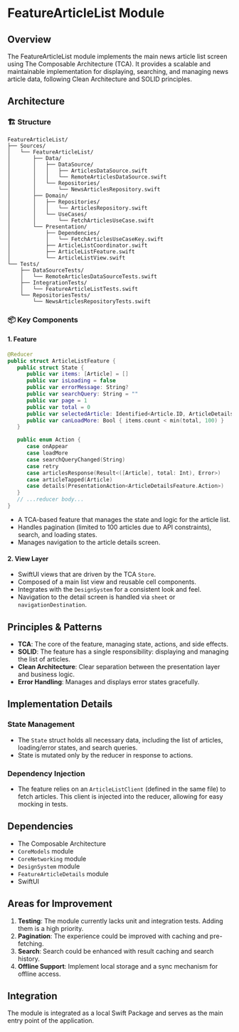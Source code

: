 # FeatureArticleList Module

## Overview
The FeatureArticleList module implements the main news article list screen using The Composable Architecture (TCA). It provides a scalable and maintainable implementation for displaying, searching, and managing news article data, following Clean Architecture and SOLID principles.

## Architecture

### 🏗 Structure
```
FeatureArticleList/
├── Sources/
│   └── FeatureArticleList/
│       ├── Data/
│       │   ├── DataSource/
│       │   │   ├── ArticlesDataSource.swift
│       │   │   └── RemoteArticlesDataSource.swift
│       │   └── Repositories/
│       │       └── NewsArticlesRepository.swift
│       ├── Domain/
│       │   ├── Repositories/
│       │   │   └── ArticlesRepository.swift
│       │   └── UseCases/
│       │       └── FetchArticlesUseCase.swift
│       └── Presentation/
│           ├── Dependencies/
│           │   └── FetchArticlesUseCaseKey.swift
│           ├── ArticleListCoordinator.swift
│           ├── ArticleListFeature.swift
│           └── ArticleListView.swift
└── Tests/
    ├── DataSourceTests/
    │   └── RemoteArticlesDataSourceTests.swift
    ├── IntegrationTests/
    │   └── FeatureArticleListTests.swift
    └── RepositoriesTests/
        └── NewsArticlesRepositoryTests.swift
```

### 📦 Key Components

#### 1. Feature
```swift
@Reducer
public struct ArticleListFeature {
   public struct State {
      public var items: [Article] = []
      public var isLoading = false
      public var errorMessage: String?
      public var searchQuery: String = ""
      public var page = 1
      public var total = 0
      public var selectedArticle: Identified<Article.ID, ArticleDetailsFeature.State?>?
      public var canLoadMore: Bool { items.count < min(total, 100) }
   }

   public enum Action {
      case onAppear
      case loadMore
      case searchQueryChanged(String)
      case retry
      case articlesResponse(Result<([Article], total: Int), Error>)
      case articleTapped(Article)
      case details(PresentationAction<ArticleDetailsFeature.Action>)
   }
   // ...reducer body...
}
```
- A TCA-based feature that manages the state and logic for the article list.
- Handles pagination (limited to 100 articles due to API constraints), search, and loading states.
- Manages navigation to the article details screen.

#### 2. View Layer
- SwiftUI views that are driven by the TCA `Store`.
- Composed of a main list view and reusable cell components.
- Integrates with the `DesignSystem` for a consistent look and feel.
- Navigation to the detail screen is handled via `sheet` or `navigationDestination`.

## Principles & Patterns
- **TCA**: The core of the feature, managing state, actions, and side effects.
- **SOLID**: The feature has a single responsibility: displaying and managing the list of articles.
- **Clean Architecture**: Clear separation between the presentation layer and business logic.
- **Error Handling**: Manages and displays error states gracefully.

## Implementation Details

### State Management
- The `State` struct holds all necessary data, including the list of articles, loading/error states, and search queries.
- State is mutated only by the reducer in response to actions.

### Dependency Injection
- The feature relies on an `ArticleListClient` (defined in the same file) to fetch articles. This client is injected into the reducer, allowing for easy mocking in tests.

## Dependencies
- The Composable Architecture
- `CoreModels` module
- `CoreNetworking` module
- `DesignSystem` module
- `FeatureArticleDetails` module
- SwiftUI

## Areas for Improvement

1. **Testing**: The module currently lacks unit and integration tests. Adding them is a high priority.
2. **Pagination**: The experience could be improved with caching and pre-fetching.
3. **Search**: Search could be enhanced with result caching and search history.
4. **Offline Support**: Implement local storage and a sync mechanism for offline access.

## Integration
The module is integrated as a local Swift Package and serves as the main entry point of the application.